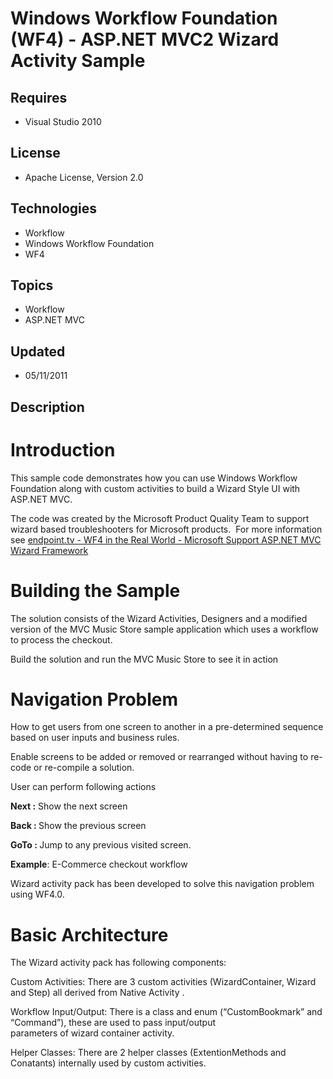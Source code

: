 # Windows Workflow Foundation (WF4) - ASP.NET MVC2 Wizard Activity Sample
## Requires
- Visual Studio 2010
## License
- Apache License, Version 2.0
## Technologies
- Workflow
- Windows Workflow Foundation
- WF4
## Topics
- Workflow
- ASP.NET MVC
## Updated
- 05/11/2011
## Description

<h1>Introduction</h1>
<p>This sample code demonstrates how you can use Windows Workflow Foundation along with custom activities to build a Wizard Style UI with ASP.NET MVC.</p>
<p>The code was created by the Microsoft Product Quality Team to support wizard based troubleshooters for Microsoft products.&nbsp; For more information see
<a href="http://channel9.msdn.com/Shows/Endpoint/endpointtv-WF4-in-the-Real-World-Microsoft-Support-ASPNET-MVC-Wizard-Framework">
endpoint.tv - WF4 in the Real World - Microsoft Support ASP.NET MVC Wizard Framework</a></p>
<h1><span>Building the Sample</span></h1>
<p>The solution consists of the Wizard Activities, Designers and a modified version of the MVC Music Store sample application which uses a workflow to process the checkout.</p>
<p>Build the solution and run the MVC Music Store to see it in action</p>
<h1>Navigation Problem</h1>
<p>How to get users from one screen to another in a pre-determined sequence based on user inputs and business rules.</p>
<p>Enable screens to be added or removed or rearranged without having to re-code or re-compile a solution.</p>
<p>User can perform following actions</p>
<p><strong>Next :</strong> Show the next screen</p>
<p><strong>Back : </strong>Show the previous screen</p>
<p><strong>GoTo : </strong>Jump to any previous visited screen.</p>
<p><strong>Example</strong>: E-Commerce checkout workflow</p>
<p>Wizard activity pack has been developed to solve this navigation problem using WF4.0.</p>
<h1>Basic Architecture</h1>
<p>The Wizard activity pack has following components:</p>
<p>Custom Activities: There are 3 custom activities (WizardContainer, Wizard and Step) all derived from Native Activity .</p>
<p>Workflow Input/Output: There is a class and enum (&ldquo;CustomBookmark&rdquo; and &ldquo;Command&rdquo;), these are used to pass input/output<br>
parameters of wizard container activity.</p>
<p>Helper Classes: There are 2 helper classes (ExtentionMethods and Conatants) internally used by custom activities.</p>
<p>&nbsp;</p>
